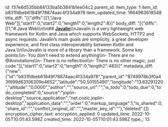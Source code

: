 id: f37e6d535bb84133ba5b3841b1ee04c2
parent_id: 
item_type: 1
item_id: b831fdbeb61849f78874aac4f334a978
item_updated_time: 1664963618548
title_diff: "[{\"diffs\":[[1,\"Java Web\"]],\"start1\":0,\"start2\":0,\"length1\":0,\"length2\":8}]"
body_diff: "[{\"diffs\":[[1,\"# Java Web\\\n\\\n## [**Javalin**](https://javalin.io/)\\\nJavalin is a very lightweight web framework for Kotlin and Java which supports WebSockets, HTTP2 and async requests. Javalin’s main goals are simplicity, a great developer experience, and first class interoperability between Kotlin and Java.\\\n\\\nJavalin is more of a library than a framework. Some key points:\\\n- You don't need to extend anything\\\n- There are no @Annotations\\\n- There is no reflection\\\n- There is no other magic; just code.\"]],\"start1\":0,\"start2\":0,\"length1\":0,\"length2\":483}]"
metadata_diff: {"new":{"id":"b831fdbeb61849f78874aac4f334a978","parent_id":"8749978b3f0a43f699d63106309e4652","latitude":"50.50155490","longitude":"13.63291220","altitude":"0.0000","author":"","source_url":"","is_todo":0,"todo_due":0,"todo_completed":0,"source":"joplin-desktop","source_application":"net.cozic.joplin-desktop","application_data":"","order":0,"markup_language":1,"is_shared":0,"share_id":"","conflict_original_id":"","master_key_id":""},"deleted":[]}
encryption_cipher_text: 
encryption_applied: 0
updated_time: 2022-10-05T10:01:43.598Z
created_time: 2022-10-05T10:01:43.598Z
type_: 13
